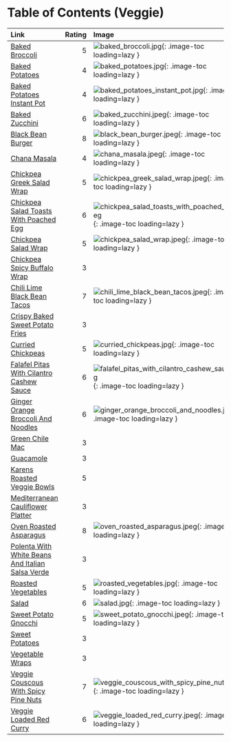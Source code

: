 # Table of Contents (Veggie)

| Link                                                                                                      |   Rating | Image                                                                                                                         |
|:----------------------------------------------------------------------------------------------------------|---------:|:------------------------------------------------------------------------------------------------------------------------------|
| [Baked Broccoli](./baked_broccoli.md)                                                                     |        5 | ![baked_broccoli.jpg](./baked_broccoli.jpg){: .image-toc loading=lazy }                                                       |
| [Baked Potatoes](./baked_potatoes.md)                                                                     |        4 | ![baked_potatoes.jpg](./baked_potatoes.jpg){: .image-toc loading=lazy }                                                       |
| [Baked Potatoes Instant Pot](./baked_potatoes_instant_pot.md)                                             |        4 | ![baked_potatoes_instant_pot.jpg](./baked_potatoes_instant_pot.jpg){: .image-toc loading=lazy }                               |
| [Baked Zucchini](./baked_zucchini.md)                                                                     |        6 | ![baked_zucchini.jpeg](./baked_zucchini.jpeg){: .image-toc loading=lazy }                                                     |
| [Black Bean Burger](./black_bean_burger.md)                                                               |        8 | ![black_bean_burger.jpeg](./black_bean_burger.jpeg){: .image-toc loading=lazy }                                               |
| [Chana Masala](./chana_masala.md)                                                                         |        4 | ![chana_masala.jpeg](./chana_masala.jpeg){: .image-toc loading=lazy }                                                         |
| [Chickpea Greek Salad Wrap](./chickpea_greek_salad_wrap.md)                                               |        5 | ![chickpea_greek_salad_wrap.jpeg](./chickpea_greek_salad_wrap.jpeg){: .image-toc loading=lazy }                               |
| [Chickpea Salad Toasts With Poached Egg](./chickpea_salad_toasts_with_poached_egg.md)                     |        6 | ![chickpea_salad_toasts_with_poached_egg.jpeg](./chickpea_salad_toasts_with_poached_egg.jpeg){: .image-toc loading=lazy }     |
| [Chickpea Salad Wrap](./chickpea_salad_wrap.md)                                                           |        5 | ![chickpea_salad_wrap.jpeg](./chickpea_salad_wrap.jpeg){: .image-toc loading=lazy }                                           |
| [Chickpea Spicy Buffalo Wrap](./chickpea_spicy_buffalo_wrap.md)                                           |        3 | <!-- TODO: Capture image -->                                                                                                  |
| [Chili Lime Black Bean Tacos](./chili_lime_black_bean_tacos.md)                                           |        7 | ![chili_lime_black_bean_tacos.jpeg](./chili_lime_black_bean_tacos.jpeg){: .image-toc loading=lazy }                           |
| [Crispy Baked Sweet Potato Fries](./crispy_baked_sweet_potato_fries.md)                                   |        3 | <!-- TODO: Capture image -->                                                                                                  |
| [Curried Chickpeas](./curried_chickpeas.md)                                                               |        5 | ![curried_chickpeas.jpg](./curried_chickpeas.jpg){: .image-toc loading=lazy }                                                 |
| [Falafel Pitas With Cilantro Cashew Sauce](./falafel_pitas_with_cilantro_cashew_sauce.md)                 |        6 | ![falafel_pitas_with_cilantro_cashew_sauce.jpeg](./falafel_pitas_with_cilantro_cashew_sauce.jpeg){: .image-toc loading=lazy } |
| [Ginger Orange Broccoli And Noodles](./ginger_orange_broccoli_and_noodles.md)                             |        6 | ![ginger_orange_broccoli_and_noodles.jpeg](./ginger_orange_broccoli_and_noodles.jpeg){: .image-toc loading=lazy }             |
| [Green Chile Mac](./green_chile_mac.md)                                                                   |        3 | <!-- TODO: Capture image -->                                                                                                  |
| [Guacamole](./guacamole.md)                                                                               |        3 | <!-- TODO: Capture image -->                                                                                                  |
| [Karens Roasted Veggie Bowls](./karens_roasted_veggie_bowls.md)                                           |        5 | <!-- TODO: Capture image -->                                                                                                  |
| [Mediterranean Cauliflower Platter](./mediterranean_cauliflower_platter.md)                               |        3 | <!-- TODO: Capture image -->                                                                                                  |
| [Oven Roasted Asparagus](./oven_roasted_asparagus.md)                                                     |        8 | ![oven_roasted_asparagus.jpeg](./oven_roasted_asparagus.jpeg){: .image-toc loading=lazy }                                     |
| [Polenta With White Beans And Italian Salsa Verde](./polenta_with_white_beans_and_italian_salsa_verde.md) |        3 | <!-- TODO: Capture image -->                                                                                                  |
| [Roasted Vegetables](./roasted_vegetables.md)                                                             |        5 | ![roasted_vegetables.jpg](./roasted_vegetables.jpg){: .image-toc loading=lazy }                                               |
| [Salad](./salad.md)                                                                                       |        6 | ![salad.jpg](./salad.jpg){: .image-toc loading=lazy }                                                                         |
| [Sweet Potato Gnocchi](./sweet_potato_gnocchi.md)                                                         |        5 | ![sweet_potato_gnocchi.jpeg](./sweet_potato_gnocchi.jpeg){: .image-toc loading=lazy }                                         |
| [Sweet Potatoes](./sweet_potatoes.md)                                                                     |        3 | <!-- TODO: Capture image -->                                                                                                  |
| [Vegetable Wraps](./vegetable_wraps.md)                                                                   |        3 | <!-- TODO: Capture image -->                                                                                                  |
| [Veggie Couscous With Spicy Pine Nuts](./veggie_couscous_with_spicy_pine_nuts.md)                         |        7 | ![veggie_couscous_with_spicy_pine_nuts.jpeg](./veggie_couscous_with_spicy_pine_nuts.jpeg){: .image-toc loading=lazy }         |
| [Veggie Loaded Red Curry](./veggie_loaded_red_curry.md)                                                   |        6 | ![veggie_loaded_red_curry.jpeg](./veggie_loaded_red_curry.jpeg){: .image-toc loading=lazy }                                   |

